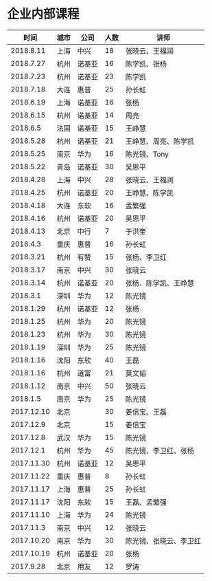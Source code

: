# 企业内部课程

时间 | 城市 | 公司 | 人数 | 讲师
--- | --- | --- | --- | ---
2018.8.11 | 上海 | 中兴 | 18 | 张晓云、王福润
2018.7.27 | 杭州 | 诺基亚 | 16 | 陈学凯、张杨
2018.7.23 | 杭州 | 诺基亚 | 23 | 陈学凯
2018.7.18 | 大连 | 惠普 | 25 | 孙长虹
2018.6.19 | 上海 | 诺基亚 | 16 | 张杨
2018.6.15 | 杭州 | 诺基亚 | 14 | 周亮
2018.6.5 | 法国 | 诺基亚 | 15 | 王峥慧
2018.5.28 | 杭州 | 诺基亚 | 21 | 王峥慧、周亮、陈学凯
2018.5.25 | 南京 | 华为 | 16 | 陈光镜、Tony
2018.5.22 | 青岛 | 诺基亚 | 30 | 吴恩平
2018.4.28 | 上海 | 中兴 | 28 | 张晓云、王福润
2018.4.25 | 杭州 | 诺基亚 | 20 | 王峥慧、陈学凯
2018.4.18 | 大连 | 东软 | 16 | 孟繁强
2018.4.16 | 杭州 | 诺基亚 | 20 | 吴恩平
2018.4.13 | 北京 | 中行 | 7 | 于洪奎
2018.4.3 | 重庆 | 惠普 | 16 | 孙长虹
2018.3.21 | 杭州 | 有赞 | 15 | 张杨、李卫红
2018.3.17 | 南京 | 中兴 | 30 | 张晓云
2018.3.14 | 杭州 | 诺基亚 | 20 | 张杨、陈学凯、王峥慧
2018.3.1 | 深圳 | 华为 | 12 | 陈光镜
2018.1.29 | 杭州 | 诺基亚 | 12 | 张杨
2018.1.25 | 杭州 | 华为 | 20 | 陈光镜
2018.1.23 | 杭州 | 华为 | 30 | 陈光镜
2018.1.19 | 深圳 | 华为 | 25 | 陈光镜
2018.1.16 | 沈阳 | 东软 | 40 | 王磊
2018.1.16 | 杭州 | 道富 | 21 | 莫文韬
2018.1.12 | 南京 | 中兴 | 50 | 张晓云
2018.1.5 | 南京 | 华为 | 25 | 陈光镜
2017.12.10 | 北京 | | 30 | 姜信宝、王磊
2017.12.9 | 北京 | | 15 | 姜信宝
2017.12.8 | 武汉 | 华为 | 15 | 陈光镜
2017.12.1 | 杭州 | 华为 | 45 | 陈光镜、李卫红、张杨
2017.11.30 | 杭州 | 诺基亚 | 12 | 吴恩平
2017.11.22 | 重庆 | 惠普 | 8 | 孙长虹
2017.11.17 | 上海 | 惠普 | 25 | 孙长虹
2017.11.17 | 沈阳 | 东软 | 15 | 王磊、孟繁强
2017.11.10 | 上海 | 华为 | 24 | 陈光镜
2017.11.3 | 南京 | 中兴 | 12 | 张晓云
2017.10.20 | 南京 | 华为 | 30 | 陈光镜、张晓云、李卫红
2017.10.19 | 杭州 | 诺基亚 | 20 | 张杨
2017.9.28 | 北京 | 用友 | 12 | 罗涛

